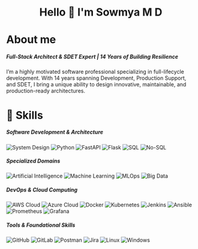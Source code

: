 <h1 align="center">Hello 👋 I'm Sowmya M D</h1>

<h1 align="left">About me</h1>
<h5 align="left">Full-Stack Architect & SDET Expert | 14 Years of Building Resilience</h5>
I’m a highly motivated software professional specializing in full-lifecycle development. With 14 years spanning Development, Production Support, and SDET, I bring a unique ability to design innovative, maintainable, and production-ready architectures. 

<h1 align="left">🌟 Skills</h1>
<h5>Software Development & Architecture</h5>
<p align="left">
    <img src="https://img.shields.io/badge/System%20Design-FF6F00?style=for-the-badge&logo=googledesign&logoColor=white" alt="System Design" />
    <img src="https://img.shields.io/badge/Python-3776AB?style=for-the-badge&logo=python&logoColor=white" alt="Python" />
    <img src="https://img.shields.io/badge/FastAPI-009688?style=for-the-badge&logo=fastapi" alt="FastAPI" />
    <img src="https://img.shields.io/badge/Flask-000000?style=for-the-badge&logo=flask&logoColor=white" alt="Flask" />
    <img src="https://img.shields.io/badge/SQL-4479A5?style=for-the-badge&logo=mysql&logoColor=white" alt="SQL" />
    <img src="https://img.shields.io/badge/NoSQL-000000?style=for-the-badge&logo=mongodb&logoColor=white" alt="No-SQL" />
</p>

<h5>Specialized Domains</h5>
<p align="left">
    <img src="https://img.shields.io/badge/Artificial%20Intelligence-FF4700?style=for-the-badge&logo=tensorflow&logoColor=white" alt="Artificial Intelligence" />
    <img src="https://img.shields.io/badge/Machine%20Learning-5D2B5D?style=for-the-badge&logo=scikit-learn&logoColor=white" alt="Machine Learning" />
    <img src="https://img.shields.io/badge/MLOps-006B78?style=for-the-badge" alt="MLOps" />
    <img src="https://img.shields.io/badge/Big%20Data-FF8C00?style=for-the-badge&logo=apache-hadoop&logoColor=white" alt="Big Data" />
</p>

<h5>DevOps & Cloud Computing</h5>
<p align="left">
    <img src="https://img.shields.io/badge/AWS%20Cloud-232F3E?style=for-the-badge&logo=amazon-aws&logoColor=white" alt="AWS Cloud" />
    <img src="https://img.shields.io/badge/Azure%20Cloud-0078D4?style=for-the-badge&logo=microsoft-azure&logoColor=white" alt="Azure Cloud" />
    <img src="https://img.shields.io/badge/Docker-2496ED?style=for-the-badge&logo=docker&logoColor=white" alt="Docker" />
    <img src="https://img.shields.io/badge/Kubernetes-326CE5?style=for-the-badge&logo=kubernetes&logoColor=white" alt="Kubernetes" />
    <img src="https://img.shields.io/badge/Jenkins-D24939?style=for-the-badge&logo=jenkins&logoColor=white" alt="Jenkins" />
    <img src="https://img.shields.io/badge/Ansible-EE0000?style=for-the-badge&logo=ansible&logoColor=white" alt="Ansible" />
    <img src="https://img.shields.io/badge/Prometheus-E6522C?style=for-the-badge&logo=prometheus&logoColor=white" alt="Prometheus" />
    <img src="https://img.shields.io/badge/Grafana-F05A28?style=for-the-badge&logo=grafana&logoColor=white" alt="Grafana" />
</p>

<h5>Tools & Foundational Skills</h5>
<p align="left">
    <img src="https://img.shields.io/badge/GitHub-181717?style=for-the-badge&logo=github&logoColor=white" alt="GitHub" />
    <img src="https://img.shields.io/badge/GitLab-FCA121?style=for-the-badge&logo=gitlab&logoColor=white" alt="GitLab" />
    <img src="https://img.shields.io/badge/Postman-FF6C37?style=for-the-badge&logo=postman&logoColor=white" alt="Postman" />
    <img src="https://img.shields.io/badge/Jira-0052CC?style=for-the-badge&logo=jira&logoColor=white" alt="Jira" />
    <img src="https://img.shields.io/badge/Linux-FCC624?style=for-the-badge&logo=linux&logoColor=black" alt="Linux" />
    <img src="https://img.shields.io/badge/Windows-0078D4?style=for-the-badge&logo=windows&logoColor=white" alt="Windows" />
</p>


<!--
**vpnsowmyame/vpnsowmyame** is a ✨ _special_ ✨ repository because its `README.md` (this file) appears on your GitHub profile.

Here are some ideas to get you started:

- 🔭 I’m currently working on ...
- 🌱 I’m currently learning ...
- 👯 I’m looking to collaborate on ...
- 🤔 I’m looking for help with ...
- 💬 Ask me about ...
- 📫 How to reach me: ...
- 😄 Pronouns: ...
- ⚡ Fun fact: ...
-->
